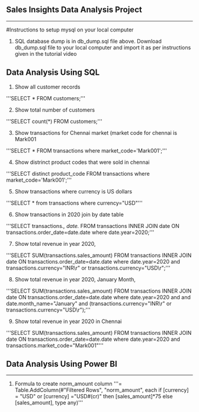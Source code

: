## Sales Insights Data Analysis Project
---

#Instructions to setup mysql on your local computer

1. SQL database dump is in db_dump.sql file above. Download db_dump.sql file to your local computer and import it as per instructions given in the tutorial video

## Data Analysis Using SQL

1. Show all customer records

'''SELECT * FROM customers;'''

2. Show total number of customers

'''SELECT count(*) FROM customers;'''

3. Show transactions for Chennai market (market code for chennai is Mark001

'''SELECT * FROM transactions where market_code='Mark001';'''

4. Show distrinct product codes that were sold in chennai

'''SELECT distinct product_code FROM transactions where market_code='Mark001';'''

5. Show transactions where currency is US dollars

'''SELECT * from transactions where currency="USD"'''

6. Show transactions in 2020 join by date table

'''SELECT transactions.*, date.* FROM transactions INNER JOIN date ON transactions.order_date=date.date where date.year=2020;'''

7. Show total revenue in year 2020,

'''SELECT SUM(transactions.sales_amount) FROM transactions INNER JOIN date ON transactions.order_date=date.date where date.year=2020 and transactions.currency="INR\r" or transactions.currency="USD\r";'''

8. Show total revenue in year 2020, January Month,

'''SELECT SUM(transactions.sales_amount) FROM transactions INNER JOIN date ON transactions.order_date=date.date where date.year=2020 and and date.month_name="January" and (transactions.currency="INR\r" or transactions.currency="USD\r");'''

9. Show total revenue in year 2020 in Chennai

'''SELECT SUM(transactions.sales_amount) FROM transactions INNER JOIN date ON transactions.order_date=date.date where date.year=2020 and transactions.market_code="Mark001"'''

## Data Analysis Using Power BI
---

1. Formula to create norm_amount column
'''= Table.AddColumn(#"Filtered Rows", "norm_amount", each if [currency] = "USD" or [currency] ="USD#(cr)" then [sales_amount]*75 else [sales_amount], type any)'''
